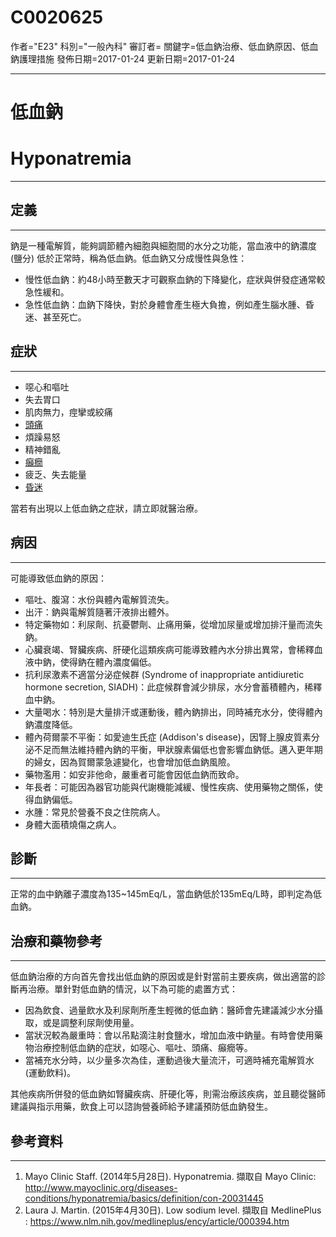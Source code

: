 # C0020625
作者="E23"
科別="一般內科"
審訂者=
關鍵字=低血鈉治療、低血鈉原因、低血鈉護理措施
發佈日期=2017-01-24
更新日期=2017-01-24

----------
# 低血鈉 
# Hyponatremia
----------
## 定義
----------

鈉是一種電解質，能夠調節體內細胞與細胞間的水分之功能，當血液中的鈉濃度 (鹽分) 低於正常時，稱為低血鈉。低血鈉又分成慢性與急性：

- 慢性低血鈉：約48小時至數天才可觀察血鈉的下降變化，症狀與併發症通常較急性緩和。
- 急性低血鈉：血鈉下降快，對於身體會產生極大負擔，例如產生腦水腫、昏迷、甚至死亡。
## 症狀
----------
- 噁心和嘔吐
- 失去胃口
- 肌肉無力，痙攣或絞痛
- [頭痛](C0018681)
- 煩躁易怒
- 精神錯亂
- [癲癇](C0014544)
- 疲乏、失去能量
- [昏迷](C0009421)

當若有出現以上低血鈉之症狀，請立即就醫治療。

## 病因
----------

可能導致低血鈉的原因：

- 嘔吐、腹瀉：水份與體內電解質流失。
- 出汗：鈉與電解質隨著汗液排出體外。
- 特定藥物如：利尿劑、抗憂鬱劑、止痛用藥，從增加尿量或增加排汗量而流失鈉。
- 心臟衰竭、腎臟疾病、肝硬化這類疾病可能導致體內水分排出異常，會稀釋血液中鈉，使得鈉在體內濃度偏低。
- 抗利尿激素不適當分泌症候群 (Syndrome of inappropriate antidiuretic hormone secretion, SIADH)：此症候群會減少排尿，水分會蓄積體內，稀釋血中鈉。
- 大量喝水：特別是大量排汗或運動後，體內鈉排出，同時補充水分，使得體內鈉濃度降低。
- 體內荷爾蒙不平衡：如愛迪生氏症 (Addison's disease)，因腎上腺皮質素分泌不足而無法維持體內鈉的平衡，甲狀腺素偏低也會影響血鈉低。邁入更年期的婦女，因為賀爾蒙急遽變化，也會增加低血鈉風險。
- 藥物濫用：如安非他命，嚴重者可能會因低血鈉而致命。
- 年長者：可能因為器官功能與代謝機能減緩、慢性疾病、使用藥物之關係，使得血鈉偏低。
- 水腫：常見於營養不良之住院病人。
- 身體大面積燒傷之病人。
## 診斷
----------

正常的血中鈉離子濃度為135~145mEq/L，當血鈉低於135mEq/L時，即判定為低血鈉。

## 治療和藥物參考
----------

低血鈉治療的方向首先會找出低血鈉的原因或是針對當前主要疾病，做出適當的診斷再治療。單針對低血鈉的情況，以下為可能的處置方式：

- 因為飲食、過量飲水及利尿劑所產生輕微的低血鈉：醫師會先建議減少水分攝取，或是調整利尿劑使用量。
- 當狀況較為嚴重時：會以吊點滴注射食鹽水，增加血液中鈉量。有時會使用藥物治療控制低血鈉的症狀，如噁心、嘔吐、頭痛、癲癇等。
- 當補充水分時，以少量多次為佳，運動過後大量流汗，可適時補充電解質水 (運動飲料)。

其他疾病所併發的低血鈉如腎臟疾病、肝硬化等，則需治療該疾病，並且聽從醫師建議與指示用藥，飲食上可以諮詢營養師給予建議預防低血鈉發生。

## 參考資料
----------
1. Mayo Clinic Staff. (2014年5月28日). Hyponatremia. 擷取自 Mayo Clinic: 
  http://www.mayoclinic.org/diseases-conditions/hyponatremia/basics/definition/con-20031445
2. Laura J. Martin. (2015年4月30日). Low sodium level. 擷取自 MedlinePlus : 
  https://www.nlm.nih.gov/medlineplus/ency/article/000394.htm


